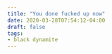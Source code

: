 ```yaml
---
title: "You done fucked up now"
date: 2020-03-28T07:54:12-04:00
draft: false
tags:
- black dynamite
---
```

